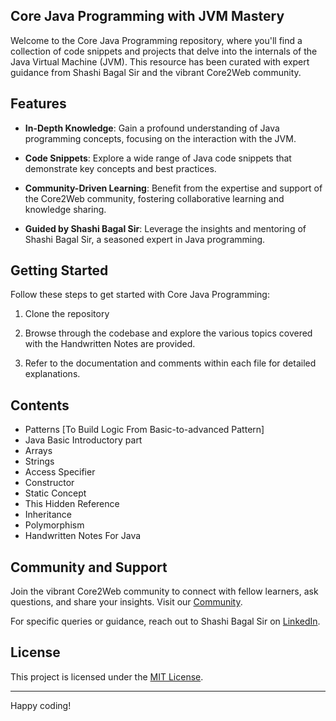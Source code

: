 ## Core Java Programming with JVM Mastery

Welcome to the Core Java Programming repository, where you'll find a collection of code snippets and projects that delve into the internals of the Java Virtual Machine (JVM). This resource has been curated with expert guidance from Shashi Bagal Sir and the vibrant Core2Web community.

## Features

- **In-Depth Knowledge**: Gain a profound understanding of Java programming concepts, focusing on the interaction with the JVM.
  
- **Code Snippets**: Explore a wide range of Java code snippets that demonstrate key concepts and best practices.

- **Community-Driven Learning**: Benefit from the expertise and support of the Core2Web community, fostering collaborative learning and knowledge sharing.

- **Guided by Shashi Bagal Sir**: Leverage the insights and mentoring of Shashi Bagal Sir, a seasoned expert in Java programming.

## Getting Started

Follow these steps to get started with Core Java Programming:

1. Clone the repository

2. Browse through the codebase and explore the various topics covered with the Handwritten Notes are provided.

3. Refer to the documentation and comments within each file for detailed explanations.

## Contents

- Patterns [To Build Logic From Basic-to-advanced Pattern]
- Java Basic Introductory part
- Arrays
- Strings
- Access Specifier
- Constructor
- Static Concept
- This Hidden Reference
- Inheritance
- Polymorphism
- Handwritten Notes For Java

## Community and Support

Join the vibrant Core2Web community to connect with fellow learners, ask questions, and share your insights. Visit our [Community](https://www.core2web.in/).

For specific queries or guidance, reach out to Shashi Bagal Sir on [LinkedIn](https://www.linkedin.com/in/shashi-bagal-36b392b7/).

## License

This project is licensed under the [MIT License](LICENSE).

---

Happy coding!



